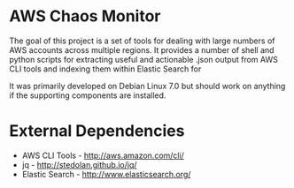 AWS Chaos Monitor
=================

The goal of this project is a set of tools for dealing with large numbers of AWS accounts across multiple regions. It provides a number of shell and python scripts for extracting useful and actionable .json output from AWS CLI tools and indexing them within Elastic Search for

It was primarily developed on Debian Linux 7.0 but should work on anything if the supporting components are installed.

External Dependencies
=====================

* AWS CLI Tools - http://aws.amazon.com/cli/
* jq - http://stedolan.github.io/jq/
* Elastic Search - http://www.elasticsearch.org/




